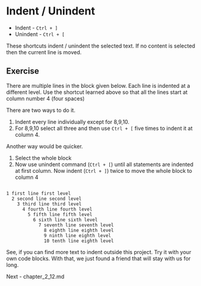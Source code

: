 Indent / Unindent
==================

* Indent - `Ctrl + ]`
* Unindent - `Ctrl + [`

These shortcuts indent / unindent the selected text. If no content is selected
then the current line is moved.

Exercise
---------

There are multiple lines in the block given below. Each line is indented at a
different level. Use the shortcut learned above so that all the lines start at
column number 4 (four spaces)

There are two ways to do it.

1. Indent every line individually except for 8,9,10.
2. For 8,9,10 select all three and then use `Ctrl + [` five times to indent it
   at column 4.

Another way would be quicker.

1. Select the whole block
2. Now use unindent command (`Ctrl + [`) until all statements are indented at
   first column. Now indent (`Ctrl + ]`) twice to move the whole block to
   column 4

```

1 first line first level
  2 second line second level
    3 third line third level
      4 fourth line fourth level
        5 fifth line fifth level
          6 sixth line sixth level
            7 seventh line seventh level
              8 eighth line eighth level
              9 ninth line eighth level
              10 tenth line eighth level

```

See, if you can find more text to indent outside this project. Try it with
your own code blocks. With that, we just found a friend that will stay with us
for long.

Next - chapter_2_12.md

